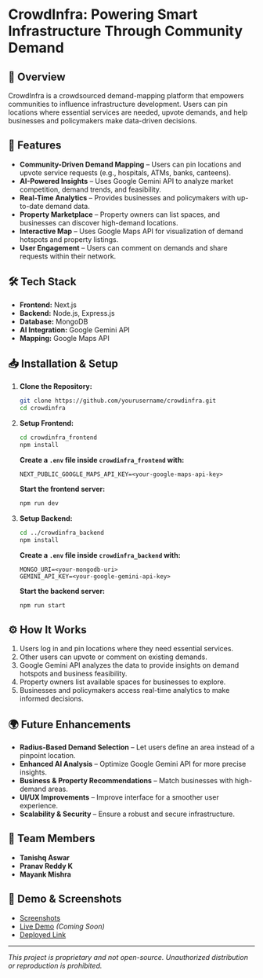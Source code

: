 # CrowdInfra: Powering Smart Infrastructure Through Community Demand

## 📌 Overview
CrowdInfra is a crowdsourced demand-mapping platform that empowers communities to influence infrastructure development. Users can pin locations where essential services are needed, upvote demands, and help businesses and policymakers make data-driven decisions.

## 🚀 Features
- **Community-Driven Demand Mapping** – Users can pin locations and upvote service requests (e.g., hospitals, ATMs, banks, canteens).
- **AI-Powered Insights** – Uses Google Gemini API to analyze market competition, demand trends, and feasibility.
- **Real-Time Analytics** – Provides businesses and policymakers with up-to-date demand data.
- **Property Marketplace** – Property owners can list spaces, and businesses can discover high-demand locations.
- **Interactive Map** – Uses Google Maps API for visualization of demand hotspots and property listings.
- **User Engagement** – Users can comment on demands and share requests within their network.

## 🛠️ Tech Stack
- **Frontend:** Next.js
- **Backend:** Node.js, Express.js
- **Database:** MongoDB
- **AI Integration:** Google Gemini API
- **Mapping:** Google Maps API

## 📥 Installation & Setup
1. **Clone the Repository:**
   ```sh
   git clone https://github.com/yourusername/crowdinfra.git
   cd crowdinfra
   ```

2. **Setup Frontend:**
   ```sh
   cd crowdinfra_frontend
   npm install
   ```
   **Create a `.env` file inside `crowdinfra_frontend` with:**
   ```
   NEXT_PUBLIC_GOOGLE_MAPS_API_KEY=<your-google-maps-api-key>
   ```
   **Start the frontend server:**
   ```sh
   npm run dev
   ```

3. **Setup Backend:**
   ```sh
   cd ../crowdinfra_backend
   npm install
   ```
   **Create a `.env` file inside `crowdinfra_backend` with:**
   ```
   MONGO_URI=<your-mongodb-uri>
   GEMINI_API_KEY=<your-google-gemini-api-key>
   ```
   **Start the backend server:**
   ```sh
   npm run start
   ```

## ⚙️ How It Works
1. Users log in and pin locations where they need essential services.
2. Other users can upvote or comment on existing demands.
3. Google Gemini API analyzes the data to provide insights on demand hotspots and business feasibility.
4. Property owners list available spaces for businesses to explore.
5. Businesses and policymakers access real-time analytics to make informed decisions.

## 🌍 Future Enhancements
- **Radius-Based Demand Selection** – Let users define an area instead of a pinpoint location.
- **Enhanced AI Analysis** – Optimize Google Gemini API for more precise insights.
- **Business & Property Recommendations** – Match businesses with high-demand areas.
- **UI/UX Improvements** – Improve interface for a smoother user experience.
- **Scalability & Security** – Ensure a robust and secure infrastructure.

## 👥 Team Members
- **Tanishq Aswar**
- **Pranav Reddy K** 
- **Mayank Mishra**

## 🎥 Demo & Screenshots
- [Screenshots](https://drive.google.com/drive/folders/1U-NyO2vEY45Ps-9mBNcHgH2Rj7egfcXX)
- [Live Demo](#) *(Coming Soon)*
- [Deployed Link](https://infra-crowd.vercel.app)

---
_This project is proprietary and not open-source. Unauthorized distribution or reproduction is prohibited._
